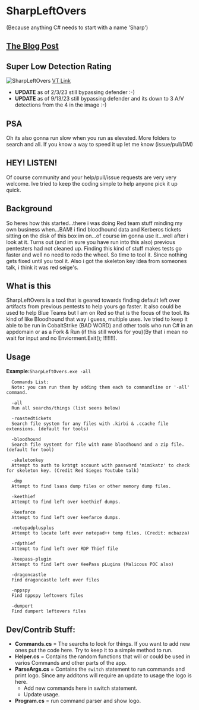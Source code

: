 # SharpLeftOvers
(Because anything C# needs to start with a name 'Sharp')

## [The Blog Post](https://ceramicskate0.github.io/SharpLeftovers.html)

## Super Low Detection Rating
![SharpLeftOvers](https://user-images.githubusercontent.com/6934294/158038932-43d1ef7a-63b9-440c-963c-26545c9565e5.PNG)
[VT Link](https://www.virustotal.com/gui/file/966cebb69e58697b3e0c855f232c10098d6f00093fbc88ea98d0071303dc0e1c/detection)
- **UPDATE** as of 2/3/23 still bypassing defender :-)
- **UPDATE** as of 9/13/23 still bypassing defender and its down to 3 A/V detections from the 4 in the image :-)

## PSA
Oh its also gonna run slow when you run as elevated. More folders to search and all. If you know a way to speed it up let me know (issue/pull/DM)

## HEY! LISTEN!
Of course community and your help/pull/issue requests are very very welcome. Ive tried to keep the coding simple to help anyone pick it up quick. 

## Background
So heres how this started...there i was doing Red team stuff minding my own business when...BAM! i find bloodhound data and Kerberos tickets sitting on the disk of this box im on...of course im gonna use it...well after i look at it. Turns out (and im sure you have run into this also) previous pentesters had not cleaned up. Finding this kind of stuff makes tests go faster and well no need to redo the wheel. So time to tool it. Since nothing gets fixed until you tool it. Also i got the skeleton key idea from someones talk, i think it was red seige's.

## What is this
SharpLeftOvers is a tool that is geared towards finding default left over artifacts from previous pentests to help yours go faster. It also could be used to help Blue Teams but I am on Red so that is the focus of the tool. Its kind of like Bloodhound that way i guess, multiple uses. Ive tried to keep it able to be run in CobaltStrike (BAD WORD) and other tools who run C# in an appdomain or as a Fork & Run (if this still works for you)(By that i mean no wait for input and no Enviorment.Exit(); !!!!!!!). 

## Usage
**Example:**``SharpLeftOvers.exe -all``

      Commands List:
      Note: you can run them by adding them each to commandline or '-all' command.

      -all
      Run all searchs/things (list seens below)

      -roastedtickets
      Search file system for any files with .kirbi & .ccache file extensions. (default for tools)

      -bloodhound
      Search file systemt for file with name bloodhound and a zip file. (default for tool)

      -skeletonkey
      Attempt to auth to krbtgt account with password 'mimikatz' to check for skeleton key. (Credit Red Sieges Youtube talk)

      -dmp
      Attempt to find lsass dump files or other memory dump files.

      -keethief
      Attempt to find left over keethief dumps.

      -keefarce
      Attempt to find left over keefarce dumps.

      -notepadplusplus
      Attempt to locate left over notepad++ temp files. (Credit: mcbazza)

      -rdpthief
      Attempt to find left over RDP Thief file

      -keepass-plugin
      Attempt to find left over KeePass pLugins (Malicous POC also)

      -dragoncastle
      Find dragoncastle left over files

      -nppspy
      Find nppspy leftovers files

      -dumpert
      Find dumpert leftovers files


## Dev/Contrib Stuff:
- **Commands.cs** = The searchs to look for things. If you want to add new ones put the code here. Try to keep it to a simple method to run.
- **Helper.cs** = Contains the random functions that will or could be used in varios Commands and other parts of the app.
- **ParseArgs.cs** = Contains the `switch` statement to run commands and print logo. Since any additons will require an update to usage the logo is here. 
  - Add new commands here in switch statement. 
  - Update usage.
- **Program.cs** = run command parser and show logo. 
